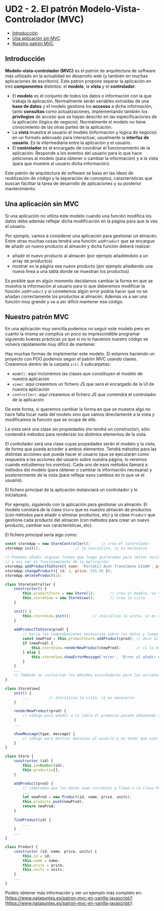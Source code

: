 # UD2 - 2. El patrón Modelo-Vista-Controlador (MVC)

- [Introducción](#introducción)
- [Una aplicación sin MVC](#una-aplicación-sin-mvc)
- [Nuestro patrón MVC](#nuestro-patrón-mvc)

## Introducción

**Modelo-vista-controlador (MVC)** es el patrón de arquitectura de software más utilizado en la actualidad en desarrollo web (y también en muchas aplicaciones de escritorio). Este patrón propone separar la aplicación en tres **componentes** distintos: el **modelo**, la **vista** y el **controlador**:

- El **modelo** es el conjunto de todos los datos o información con la que trabaja la aplicación. Normalmente serán variables extraídas de una **base de datos** y el modelo gestiona los **accesos** a dicha información, tanto **consultas** como actualizaciones, implementando también los **privilegios** de acceso que se hayan descrito en las especificaciones de la aplicación (lógica de negocio). Normalmente el modelo no tiene conocimiento de las otras partes de la aplicación.
- La **vista** muestra al usuario el modelo (información y lógica de negocio) en un formato adecuado para interactuar, usualmente la **interfaz de usuario**. Es la intermediaria entre la aplicación y el usuario.
- El **controlador** es el encargado de coordinar el funcionamiento de la aplicación. Responde a los eventos del usuario para lo que hace peticiones al modelo (para obtener o cambiar la información) y a la vista (para que muestre al usuario dicha información).

Este patrón de arquitectura de software se basa en las ideas de reutilización de código y la separación de conceptos, características que buscan facilitar la tarea de desarrollo de aplicaciones y su posterior mantenimiento.

## Una aplicación sin MVC

Si una aplicación no utiliza este modelo cuando una función modifica los datos debe además reflejar dicha modificación en la página para que la vea el usuario.

_Por ejemplo_, vamos a considerar una aplicación para gestionar un almacén. Entre otras muchas cosas tendrá una función _`addProduct`_ que se encargue de añadir un nuevo producto al almacén y dicha función deberá realizar:

- añadir el nuevo producto al almacén (por ejemplo añadiéndolo a un array de productos)
- mostrar en la página ese nuevo producto (por ejemplo añadiendo una nueva línea a una tabla donde se muestran los productos)

Es posible que en algún momento decidamos cambiar la forma en que se muestra la información al usuario para lo que deberemos modificar la función _`addProduct`_ y si cometemos algún error podría hacer que no se añadan correctamente los productos al almacén. Además va a ser una función muy grande y va a ser difícil mantener ese código.

## Nuestro patrón MVC

En una aplicación muy sencilla podemos no seguir este modelo pero en cuanto la misma se complica un poco es imprescindible programar siguiendo buenas prácticas ya que si no lo hacemos nuestro código se volverá rápidamente muy difícil de mantener.

Hay muchas formas de implementar este modelo. Si estamos haciendo un proyecto con POO podemos seguir el patrón MVC usando clases. Crearemos dentro de la carpeta _`src\`_ 3 subcarpetas:

- _`model\`_: aquí incluiremos las clases que constituyen el modelo de nuestra aplicación
- _`view\`_: aquí crearemos un fichero JS que será el encargado de la UI de nuestra aplicación
- _`controller\`_: aquí crearemos el fichero JS que contendrá el controlador de la aplicación

De este forma, si queremos cambiar la forma en que se muestra algo no hace falta tocar nada del modelo sino que vamos directamente a la vista y modificamos la función que se ocupa de ello.

La vista será una clase sin propiedades (no tendrá un constructor), sólo contendrá métodos para renderizar los distintos elementos de la vista.

El controlador será una clase cuyas propedades serán el modelo y la vista, de forma que pueda acceder a ambos elementos. Tendrá métodos para las distintas acciones que pueda hacer el usuario (que se ejecutarán como respuesta a las acciones del usuario sobre nuestra página, lo veremos cuando estudiemos los _eventos_). Cada uno de esos métodos llamará a métodos del modelo (para obtener o cambiar la información necesaria) y posteriormente de la vista (para reflejar esos cambios en lo que ve el usuario).

El fichero principal de la aplicación instanciará un controlador y lo inicializará.

Por ejemplo, siguiendo con la aplicación para gestionar un almacén. El modelo constará de la clase _`Store`_ que es nuestro almacén de productos (con métodos para añadir o eliminar productos, etc) y la clase _`Product`_ que gestiona cada producto del almacén (con métodos para crear un nuevo producto, cambiar sus características, etc).

El fichero principal sería algo como:

```js title="main.js" linenums="1"
const storeApp = new StoreController();		// crea el controlador
storeApp.init();				// lo inicializa, si es necesario

// Podemos añadir algunas líneas que luego quitaremos para imitar acciones del usuario 
// y así ver el funcionamiento de la aplicación:
storeApp.addProductToStore({ name: 'Portátil Acer Travelmate E2100', price: 523.12 });
storeApp.changeProduct({ id: 1, price: 515.95 });
storeApp.deleteProduct(1);
```

```js linenums="1" title="controller/index.js"
class StoreController {
    constructor() {
        this.productStore = new Store(1);		// crea el modelo, un Store con id 1
        this.storeView = new StoreView();		// crea la vista
    }

    init() {
        this.storeView.init();			// inicializa la vista, si es necesario
    }
	
    addProductToStore(prod) {
        // haría las comprobaciones necesarias sobre los datos y luego
        const newProd = this.productStore.addProduct(prod);	// dice al modelo que añada el producto
        if (newProd) {
            this.storeView.renderNewProduct(newProd);		// si lo ha hecho le dice a la vista que lo pinte
        } else {
            this.storeView.showErrorMessage('error', 'Error al añadir el producto');
        }
    }
    ...
    // También se incluirían los métodos escuchadores para las acciones del usuario sobre la página
}
```

```js linenums="1" title="view/index.js"
class StoreView{
    init() {
        ...			// inicializa la vista, si es necesario
    }

    renderNewProduct(prod) {
        // código para añadir a la tabla el producto pasado añadiendo una nueva fila
    }
    ...
  
    showMessage(type, message) {
        // código para mostrar mensajes al usuario y no tener que usar los alert
    }
}
```

```js linenums="1" title="model/store.class.js"
class Store {
    constructor (id) {
        this.id=Number(id);
        this.products=[];
    }

    addProduct(prod) {
        // comprueba que los datos sean correctos y llama a la clase Product para que cree un nuevo producto
        ...
        let newProd = new Product(id, name, price, units);
        this.products.push(newProd);
        return newProd;
    }
  
    findProduct(id) {
        ...
    }
    ...
}
```

```js linenums="1" title="model/product.class.js"
class Product {
    constructor (id, name, price, units) {
        this.id = id;
        this.name = name;
        this.price = price;
        this.units = units;
    }
    ...
}
```

Podéis obtener más información y ver un ejemplo más completo en: [https://www.natapuntes.es/patron-mvc-en-vanilla-javascript/](https://www.natapuntes.es/patron-mvc-en-vanilla-javascript/)